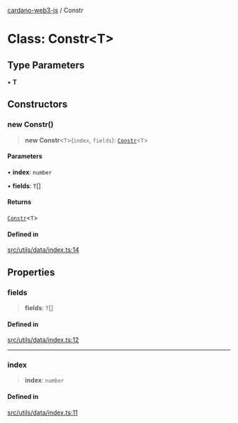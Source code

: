 [cardano-web3-js](../index.md) / Constr

# Class: Constr\<T\>

## Type Parameters

• **T**

## Constructors

### new Constr()

> **new Constr**\<`T`\>(`index`, `fields`): [`Constr`](Constr.md)\<`T`\>

#### Parameters

• **index**: `number`

• **fields**: `T`[]

#### Returns

[`Constr`](Constr.md)\<`T`\>

#### Defined in

[src/utils/data/index.ts:14](https://github.com/xray-network/cardano-web3-js/blob/main/src/utils/data/index.ts#L14)

## Properties

### fields

> **fields**: `T`[]

#### Defined in

[src/utils/data/index.ts:12](https://github.com/xray-network/cardano-web3-js/blob/main/src/utils/data/index.ts#L12)

***

### index

> **index**: `number`

#### Defined in

[src/utils/data/index.ts:11](https://github.com/xray-network/cardano-web3-js/blob/main/src/utils/data/index.ts#L11)
